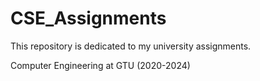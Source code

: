 # CSE_Assignments
This repository is dedicated to my university assignments.

Computer Engineering at GTU (2020-2024)
